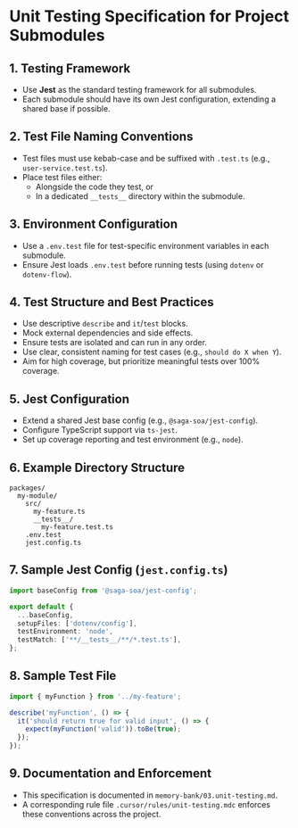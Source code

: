 # Unit Testing Specification for Project Submodules

## 1. Testing Framework
- Use **Jest** as the standard testing framework for all submodules.
- Each submodule should have its own Jest configuration, extending a shared base if possible.

## 2. Test File Naming Conventions
- Test files must use kebab-case and be suffixed with `.test.ts` (e.g., `user-service.test.ts`).
- Place test files either:
  - Alongside the code they test, or
  - In a dedicated `__tests__` directory within the submodule.

## 3. Environment Configuration
- Use a `.env.test` file for test-specific environment variables in each submodule.
- Ensure Jest loads `.env.test` before running tests (using `dotenv` or `dotenv-flow`).

## 4. Test Structure and Best Practices
- Use descriptive `describe` and `it`/`test` blocks.
- Mock external dependencies and side effects.
- Ensure tests are isolated and can run in any order.
- Use clear, consistent naming for test cases (e.g., `should do X when Y`).
- Aim for high coverage, but prioritize meaningful tests over 100% coverage.

## 5. Jest Configuration
- Extend a shared Jest base config (e.g., `@saga-soa/jest-config`).
- Configure TypeScript support via `ts-jest`.
- Set up coverage reporting and test environment (e.g., `node`).

## 6. Example Directory Structure
```
packages/
  my-module/
    src/
      my-feature.ts
      __tests__/
        my-feature.test.ts
    .env.test
    jest.config.ts
```

## 7. Sample Jest Config (`jest.config.ts`)
```typescript
import baseConfig from '@saga-soa/jest-config';

export default {
  ...baseConfig,
  setupFiles: ['dotenv/config'],
  testEnvironment: 'node',
  testMatch: ['**/__tests__/**/*.test.ts'],
};
```

## 8. Sample Test File
```typescript
import { myFunction } from '../my-feature';

describe('myFunction', () => {
  it('should return true for valid input', () => {
    expect(myFunction('valid')).toBe(true);
  });
});
```

## 9. Documentation and Enforcement
- This specification is documented in `memory-bank/03.unit-testing.md`.
- A corresponding rule file `.cursor/rules/unit-testing.mdc` enforces these conventions across the project. 